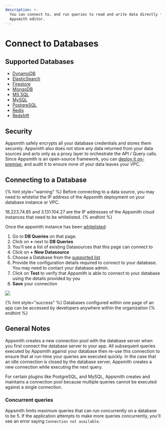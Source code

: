 ```yaml
---
description: >-
  You can connect to, and run queries to read and write data directly from the
  Appsmith editor.
---
```


# Connect to Databases

## Supported Databases

* [DynamoDB](../../../datasource-reference/querying-dynamodb.md)
* [ElasticSearch](../../../datasource-reference/querying-elasticsearch.md)
* [Firestore](../../../datasource-reference/querying-firestore.md)
* [MongoDB](../../../datasource-reference/querying-mongodb/)
* [MS SQL](../../../datasource-reference/querying-mssql.md)
* [MySQL](../../../datasource-reference/querying-mysql.md)
* [PostgreSQL](../../../datasource-reference/querying-postgres.md)
* [Redis](../../../datasource-reference/querying-redis.md)
* [Redshift](../../../datasource-reference/querying-redshift.md)

## Security

Appsmith safely encrypts all your database credentials and stores them securely. Appsmith also does not store any data returned from your data sources and acts only as a proxy layer to orchestrate the API / Query calls. Since Appsmith is an open-source framework, you can [deploy it on-premise](../../../setup/), and audit it to ensure none of your data leaves your VPC.

## Connecting to a Database

{% hint style="warning" %}
Before connecting to a data source, you may need to whitelist the IP address of the Appsmith deployment on your database instance or VPC.

18.223.74.85 and 3.131.104.27 are the IP addresses of the Appsmith cloud instances that need to be whitelisted.
{% endhint %}

Once the appsmith instance has been [whitelisted](../../../how-to-guides/aws-whitelist.md):

1. Go to **DB Queries** on that page.
2. Click on **+** next to **DB Queries**
3. You’ll see a list of existing Datasources that this page can connect to
4. Click on **+** **New Datasource**
5. Choose a Database from the [supported list](./#supported-databases)
6. Provide the configuration details required to connect to your database. You may need to contact your database admin.
7. Click on **Test** to verify that Appsmith is able to connect to your database using the details provided by you
8. **Save** your connection

![](../../../.gitbook/assets/db-connect.gif)

{% hint style="success" %}
Databases configured within one page of an app can be accessed by developers anywhere within the organization
{% endhint %}

## General Notes

Appsmith creates a new connection pool with the database server when you first connect the database server to your app. All subsequent queries executed by Appsmith against your database then re-use this connection to ensure that at run-time your queries are executed quickly. In the case that an idle connection is closed by the database server, Appsmith creates a new connection while executing the next query.

For certain plugins like PostgreSQL, and MySQL, Appsmith creates and maintains a connection pool because multiple queries cannot be executed against a single connection.

### Concurrent queries

Appsmith limits maximum queries that can run concurrently on a database to be 5. If the application attempts to make more queries concurrently, you'll see an error saying `Connection not available`.

